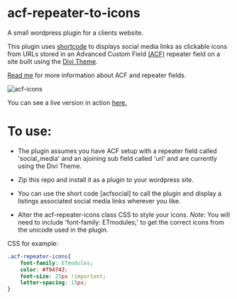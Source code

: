 # acf-repeater-to-icons

A small wordpress plugin for a clients website. 

This plugin uses [shortcode](https://wordpress.com/support/shortcodes/) to displays social media links as clickable icons from URLs stored in an Advanced Custom Field [(ACF)](https://www.advancedcustomfields.com/) repeater field on a site built using the [Divi Theme](https://www.elegantthemes.com/gallery/divi/).

[Read me](https://www.advancedcustomfields.com/resources/repeater/) for more information about ACF and repeater fields.



![acf-icons](https://user-images.githubusercontent.com/79979868/117466216-5dbc6300-af4a-11eb-8f22-24285e89592b.PNG)


You can see a live version in action [here.](https://roytoncommunityhub.co.uk/business/the-secret-sip/)

# To use: 

* The plugin assumes you have ACF setup with a repeater field called 'social_media' and an ajoining sub field called 'url' and are currently using the Divi Theme. 

* Zip this repo and install it as a plugin to your wordpress site. 


* You can use the short code [acfsocial] to call the plugin and display a listings associated social media links wherever you like. 

* Alter the acf-repeater-icons class CSS to style your icons. *Note:* You will need to include 'font-family: ETmodules;' to get the correct icons from the unicode used in the plugin. 

CSS for example: 

```css
.acf-repeater-icons{
	font-family: ETmodules;
	color: #f94743;
	font-size: 25px !important;
	letter-spacing: 15px;
}
```
